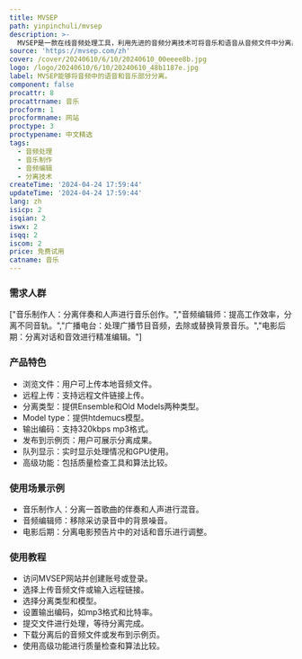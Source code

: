 ```yaml
---
title: MVSEP
path: yinpinchuli/mvsep
description: >-
  MVSEP是一款在线音频处理工具，利用先进的音频分离技术可将音乐和语音从音频文件中分离出来，适用于音乐制作、音频编辑、广播、电影后期制作等领域。优点包括高质量的音频输出、快速的处理速度和用户友好的操作界面。提供不同模型选择。
source: 'https://mvsep.com/zh'
cover: /cover/20240610/6/10/20240610_00eeee8b.jpg
logo: /logo/20240610/6/10/20240610_48b1187e.jpg
label: MVSEP能够将音频中的语音和音乐部分分离。
component: false
procattr: 8
procattrname: 音乐
procform: 1
procformname: 网站
proctype: 3
proctypename: 中文精选
tags:
  - 音频处理
  - 音乐制作
  - 音频编辑
  - 分离技术
createTime: '2024-04-24 17:59:44'
updateTime: '2024-04-24 17:59:44'
lang: zh
isicp: 2
isqian: 2
iswx: 2
isqq: 2
iscom: 2
price: 免费试用
catname: 音乐
---
```




### 需求人群
["音乐制作人：分离伴奏和人声进行音乐创作。","音频编辑师：提高工作效率，分离不同音轨。","广播电台：处理广播节目音频，去除或替换背景音乐。","电影后期：分离对话和音效进行精准编辑。"]

### 产品特色
* 浏览文件：用户可上传本地音频文件。
* 远程上传：支持远程文件链接上传。
* 分离类型：提供Ensemble和Old Models两种类型。
* Model type：提供htdemucs模型。
* 输出编码：支持320kbps mp3格式。
* 发布到示例页：用户可展示分离成果。
* 队列显示：实时显示处理情况和GPU使用。
* 高级功能：包括质量检查工具和算法比较。

### 使用场景示例
* 音乐制作人：分离一首歌曲的伴奏和人声进行混音。
* 音频编辑师：移除采访录音中的背景噪音。
* 电影后期：分离电影预告片中的对话和音乐进行调整。

### 使用教程
* 访问MVSEP网站并创建账号或登录。
* 选择上传音频文件或输入远程链接。
* 选择分离类型和模型。
* 设置输出编码，如mp3格式和比特率。
* 提交文件进行处理，等待分离完成。
* 下载分离后的音频文件或发布到示例页。
* 使用高级功能进行质量检查和算法比较。

  
